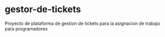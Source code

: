 # gestor-de-tickets
Proyecto de plataforma de gestion de tickets para la asignacion de trabajo para programadores

